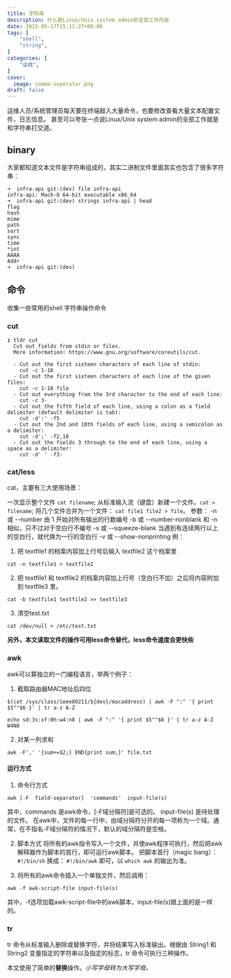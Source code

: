 ```yaml
---
title: 字符串
description: 什么是Linux/Unix system admin的全部工作内容
date: 2015-05-17T15:11:27+08:00
tags: [
    "shell",
    "string",
]
categories: [
    "运维",
]
cover:
  image: comma-seperator.png
draft: false
---
```


运维人员/系统管理员每天要在终端敲入大量命令，也要修改查看大量文本配置文件，日志信息。
甚至可以夸张一点说Linux/Unix system admin的全部工作就是和字符串打交道。

## binary
大家都知道文本文件是字符串组成的，其实二进制文件里面其实也包含了很多字符串：
```shell
➜  infra-api git:(dev) file infra-api
infra-api: Mach-O 64-bit executable x86_64
➜  infra-api git:(dev) strings infra-api | head
flag
hash
mime
path
sort
sync
time
*int
AAAA
Addr
➜  infra-api git:(dev)
```

## 命令
收集一些常用的shell 字符串操作命令

### cut

```shell
❯ tldr cut
  Cut out fields from stdin or files.
  More information: https://www.gnu.org/software/coreutils/cut.

  - Cut out the first sixteen characters of each line of stdin:
    cut -c 1-16
  - Cut out the first sixteen characters of each line of the given files:
    cut -c 1-16 file
  - Cut out everything from the 3rd character to the end of each line:
    cut -c 3-
  - Cut out the fifth field of each line, using a colon as a field delimiter (default delimiter is tab):
    cut -d':' -f5
  - Cut out the 2nd and 10th fields of each line, using a semicolon as a delimiter:
    cut -d';' -f2,10
  - Cut out the fields 3 through to the end of each line, using a space as a delimiter:
    cut -d' ' -f3-
```

### cat/less
cat，主要有三大使用场景：

一次显示整个文件 `cat filename`;
从标准输入流（键盘）新建一个文件。`cat > filename`;
将几个文件合并为一个文件： `cat file1 file2 > file`。
参数：
-n 或 --number 由 1 开始对所有输出的行数编号
-b 或 --number-nonblank 和 -n 相似，只不过对于空白行不编号
-s 或 --squeeze-blank 当遇到有连续两行以上的空白行，就代换为一行的空白行
-v 或 --show-nonprinting
例：
1. 把 textfile1 的档案内容加上行号后输入 textfile2 这个档案里
```shell
cat -n textfile1 > textfile2
```

2. 把 textfile1 和 textfile2 的档案内容加上行号（空白行不加）之后将内容附加到 textfile3 里。
```shell
cat -b textfile1 textfile2 >> textfile3
```
 
3. 清空test.txt
```shell
cat /dev/null > /etc/test.txt  
```
**另外，本文读取文件的操作可用less命令替代，less命令速度会更快些**

### awk
awk可以算独立的一门编程语言，举两个例子：
1. 截取路由器MAC地址后四位
```shell
$(cat /sys/class/ieee80211/${dev}/macaddress) | awk -F ":" '{ print $5""$6 }' | tr a-z A-Z

echo sd:3s:xf:0h:w4:n8 | awk -F ":" '{ print $5""$6 }' | tr a-z A-Z
W4N8
```

2. 对某一列求和
```shell
awk -F',' '{sum+=$2;} END{print sum;}' file.txt
```

#### 运行方式

1. 命令行方式
```shell
awk [-F  field-separator]  'commands'  input-file(s)
```
其中，commands 是awk命令，[-F域分隔符]是可选的。 input-file(s) 是待处理的文件。
在awk中，文件的每一行中，由域分隔符分开的每一项称为一个域。通常，在不指名-F域分隔符的情况下，默认的域分隔符是空格。

2. 脚本方式
  将所有的awk指令写入一个文件，并使awk程序可执行，然后把awk解释器作为脚本的首行，即可运行awk脚本。
把脚本首行（magic bang）：`#!/bin/sh` 换成： `#!/bin/awk` 即可，以 `which awk` 的输出为准。

3. 将所有的awk命令插入一个单独文件，然后调用：
```shell
awk -f awk-script-file input-file(s)
```
其中，-f选项加载awk-script-file中的awk脚本，input-file(s)跟上面的是一样的。


### tr
tr 命令从标准输入删除或替换字符，并将结果写入标准输出。根据由 String1 和 String2 变量指定的字符串以及指定的标志，tr 命令可执行三种操作。

本文使用了简单的**替换**操作。*小写字母转为大写字母。*
